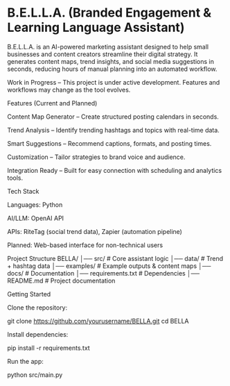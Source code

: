 # B.E.L.L.A. (Branded Engagement & Learning Language Assistant)

B.E.L.L.A. is an AI-powered marketing assistant designed to help small businesses and content creators streamline their digital strategy. It generates content maps, trend insights, and social media suggestions in seconds, reducing hours of manual planning into an automated workflow.

Work in Progress – This project is under active development. Features and workflows may change as the tool evolves.

Features (Current and Planned)

Content Map Generator – Create structured posting calendars in seconds.

Trend Analysis – Identify trending hashtags and topics with real-time data.

Smart Suggestions – Recommend captions, formats, and posting times.

Customization – Tailor strategies to brand voice and audience.

Integration Ready – Built for easy connection with scheduling and analytics tools.

Tech Stack

Languages: Python

AI/LLM: OpenAI API

APIs: RiteTag (social trend data), Zapier (automation pipeline)

Planned: Web-based interface for non-technical users

Project Structure
BELLA/
│── src/             # Core assistant logic
│── data/            # Trend + hashtag data
│── examples/        # Example outputs & content maps
│── docs/            # Documentation
│── requirements.txt # Dependencies
│── README.md        # Project documentation

Getting Started

Clone the repository:

git clone https://github.com/yourusername/BELLA.git
cd BELLA


Install dependencies:

pip install -r requirements.txt


Run the app:

python src/main.py
